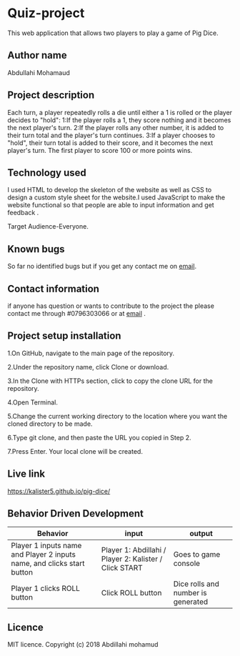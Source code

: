 # Quiz-project

This web application  that allows two players to play a game of Pig Dice.

## Author name

Abdullahi Mohamaud

## Project description

Each turn, a player repeatedly rolls a die until either a 1 is rolled or the player decides to "hold":
1:If the player rolls a 1, they score nothing and it becomes the next player's turn.
2:If the player rolls any other number, it is added to their turn total and the player's turn continues.
3:If a player chooses to "hold", their turn total is added to their score, and it becomes the next player's turn.
The first player to score 100 or more points wins.

## Technology used

I used HTML to develop the skeleton of the website as well as CSS to design a custom style sheet for the website.I used JavaScript to make the website functional so that people are able to input information and get feedback .

Target Audience-Everyone.

## Known bugs

So far no identified bugs but if you get any contact me on [email](zainkalister@gmail.com).

## Contact information

if anyone has question or wants to contribute to the project the please contact me through #0796303066 or at [email](zainkalister@gmail.com) .

## Project setup installation

1.On GitHub, navigate to the main page of the repository.

2.Under the repository name, click Clone or download.

3.In the Clone with HTTPs section, click  to copy the clone URL for the repository.

4.Open Terminal.

5.Change the current working directory to the location where you want the cloned directory to be made.

6.Type git clone, and then paste the URL you copied in Step 2.

7.Press Enter. Your local clone will be created.

## Live link

https://kalister5.github.io/pig-dice/

## Behavior Driven Development

|Behavior|input|output|
|--------|-----|------|
|Player 1 inputs name and Player 2 inputs name, and clicks start button|Player 1: Abdillahi / Player 2: Kalister / Click START|Goes to game console|
|Player 1 clicks ROLL button|Click ROLL button|Dice rolls and number is generated|


## Licence

MIT licence. Copyright (c) 2018 Abdillahi mohamud
